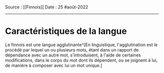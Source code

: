 Source : [[Finnois]]
Date : 25 #août-2022
***

# Caractéristiques de la langue
Le finnois est une langue agglutinante^[En linguistique, l'agglutination est le procédé par lequel un ou plusieurs mots, étant dans un rapport de dépendance avec un autre mot, s'introduisent, à l'aide de certaines modifications, dans le corps du mot dont ils dépendent, ou se joignent à lui, de manière à composer avec lui un mot unique.]